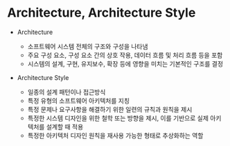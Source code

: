 # Architecture, Architecture Style

* Architecture
  * 소프트웨어 시스템 전체의 구조와 구성을 나타냄
  * 주요 구성 요소, 구성 요소 간의 상호 작용, 데이터 흐름 및 처리 흐름 등을 포함
  * 시스템의 설계, 구현, 유지보수, 확장 등에 영향을 미치는 기본적인 구조를 결정



* Architecture Style
  * 일종의 설계 패턴이나 접근방식
  * 특정 유형의 소프트웨어 아키텍처를 지칭
  * 특정 문제나 요구사항을 해결하기 위한 일련의 규칙과 원칙을 제시
  * 특정한 시스템 디자인을 위한 철학 또는 방향을 제시, 이를 기반으로 실제 아키텍처를 설계할 때 적용
  * 특정한 아키텍처 디자인 원칙을 재사용 가능한 형태로 추상화하는 역할
